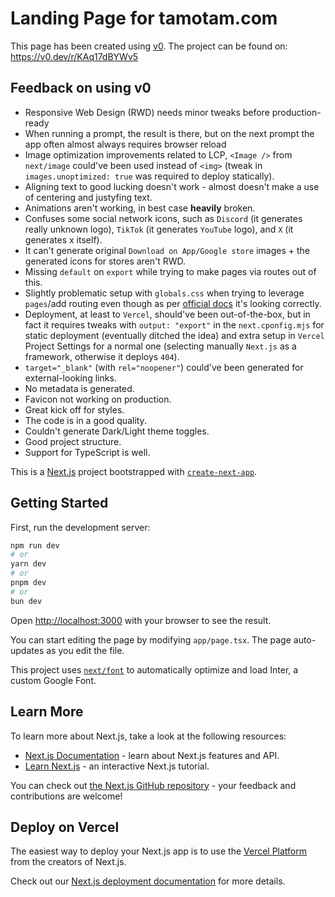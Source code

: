 # Landing Page for tamotam.com

This page has been created using [v0](https://v0.dev). The project can be found on: https://v0.dev/r/KAq17dBYWv5

## Feedback on using v0

- Responsive Web Design (RWD) needs minor tweaks before production-ready
- When running a prompt, the result is there, but on the next prompt the app often almost always requires browser reload
- Image optimization improvements related to LCP, `<Image />` from `next/image` could've been used instead of `<img>` (tweak in `images.unoptimized: true` was required to deploy statically).
- Aligning text to good lucking doesn't work - almost doesn't make a use of centering and justyfing text.
- Animations aren't working, in best case **heavily** broken.
- Confuses some social network icons, such as `Discord` (it generates really unknown logo), `TikTok` (it generates `YouTube` logo), and `X` (it generates x itself).
- It can't generate original `Download on App/Google store` images + the generated icons for stores aren't RWD.
- Missing `default` on `export` while trying to make pages via routes out of this.
- Slightly problematic setup with `globals.css` when trying to leverage `pages`/add routing even though as per [official docs](https://nextjs.org/docs/app/building-your-application/styling/tailwind-css#importing-styles) it's looking correctly.
- Deployment, at least to `Vercel`, should've been out-of-the-box, but in fact it requires tweaks with `output: "export"` in the `next.cponfig.mjs` for static deployment (eventually ditched the idea) and extra setup in `Vercel` Project Settings for a normal one (selecting manually `Next.js` as a framework, otherwise it deploys `404`).
- `target="_blank"` (with `rel="noopener"`) could've been generated for external-looking links.
- No metadata is generated.
- Favicon not working on production.
- Great kick off for styles.
- The code is in a good quality.
- Couldn't generate Dark/Light theme toggles.
- Good project structure.
- Support for TypeScript is well.

This is a [Next.js](https://nextjs.org/) project bootstrapped with [`create-next-app`](https://github.com/vercel/next.js/tree/canary/packages/create-next-app).

## Getting Started

First, run the development server:

```bash
npm run dev
# or
yarn dev
# or
pnpm dev
# or
bun dev
```

Open [http://localhost:3000](http://localhost:3000) with your browser to see the result.

You can start editing the page by modifying `app/page.tsx`. The page auto-updates as you edit the file.

This project uses [`next/font`](https://nextjs.org/docs/basic-features/font-optimization) to automatically optimize and load Inter, a custom Google Font.

## Learn More

To learn more about Next.js, take a look at the following resources:

- [Next.js Documentation](https://nextjs.org/docs) - learn about Next.js features and API.
- [Learn Next.js](https://nextjs.org/learn) - an interactive Next.js tutorial.

You can check out [the Next.js GitHub repository](https://github.com/vercel/next.js/) - your feedback and contributions are welcome!

## Deploy on Vercel

The easiest way to deploy your Next.js app is to use the [Vercel Platform](https://vercel.com/new?utm_medium=default-template&filter=next.js&utm_source=create-next-app&utm_campaign=create-next-app-readme) from the creators of Next.js.

Check out our [Next.js deployment documentation](https://nextjs.org/docs/deployment) for more details.
